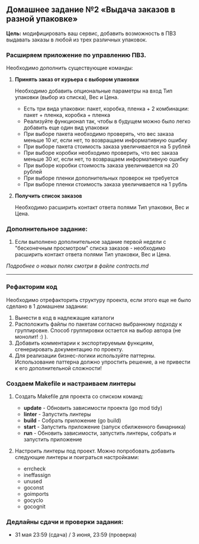 ## Домашнее задание №2 «Выдача заказов в разной упаковке»

**Цель:** модифицировать ваш сервис, добавить возможность в ПВЗ выдавать заказы в любой из трех различных упаковок.

### Расширяем приложение по управлению ПВЗ.

Необходимо дополнить существующие команды:

1. **Принять заказ от курьера с выбором упаковки**

   Необходимо добавить опциональные параметры на вход Тип упаковки (выбор из списка), Вес и Цена.
   * Есть три вида упаковки: пакет, коробка, пленка + 2 комбинации: пакет + пленка, коробка + пленка
   * Реализуйте функционал так, чтобы в будущем можно было легко добавить еще один вид упаковки
   * При выборе пакета необходимо проверять, что вес заказа меньше 10 кг, если нет, то возвращаем информативную ошибку
   * При выборе пакета стоимость заказа увеличивается на 5 рублей
   * При выборе коробки необходимо проверить, что вес заказа меньше 30 кг, если нет, то возвращаем информативную ошибку
   * При выборе коробки стоимость заказа увеличивается на 20 рублей
   * При выборе пленки дополнительных проверок не требуется
   * При выборе пленки стоимость заказа увеличивается на 1 рубль

2. **Получить список заказов**

   Необходимо расширить контакт ответа полями Тип упаковки, Вес и Цена.

### Дополнительное задание:
1. Если выполнено дополнительное задание первой недели с "бесконечным просмотром" списка заказов -
необходимо расширить контакт ответа полями Тип упаковки, Вес и Цена.

*Подробнее о новых полях смотри в файле contracts.md*

---

### Рефакторим код

Необходимо отрефакторить структуру проекта, если этого еще не было сделано в 1 домашнем задании:
1. Вынести в код в надлежащие каталоги
2. Расположить файлы по пакетам согласно выбранному подходу к группировке. Способ группировки остается на выбор автора (не монолит! :) ).
3. Добавить комментарии к экспортируемым функциям, сгенерировать документацию по проекту.
4. Для реализации бизнес-логики используйте паттерны. Использование паттерна должно упростить решение, а не привести к его дополнительной сложности!

### Создаем Makefile и настраиваем линтеры

1. Создать Makefile для проекта со списком команд:
    * **update** - Обновить зависимости проекта (go mod tidy)
    * **linter** - Запустить линтеры
    * **build** - Собрать приложение (go build)
    * **start** - Запустить приложение (запуск сбилженного бинарника)
    * **run** - Обновить зависимости, запустить линтеры, собрать и запустить приложение

2. Настроить линтеры под проект. Можно попробовать добавить следующие линтеры и поиграться настройками:
   * errcheck
   * ineffassign
   * unused
   * goconst
   * goimports
   * gocyclo
   * gocognit

### Дедлайны сдачи и проверки задания:
- 31 мая 23:59 (сдача) / 3 июня, 23:59 (проверка)
